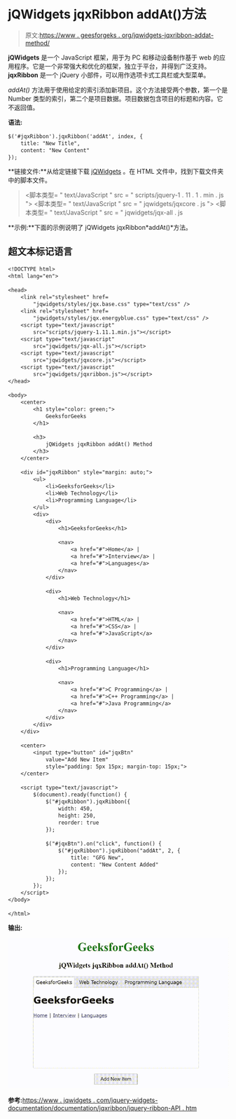 # jQWidgets jqxRibbon addAt()方法

> 原文:[https://www . geesforgeks . org/jqwidgets-jqxribbon-addat-method/](https://www.geeksforgeeks.org/jqwidgets-jqxribbon-addat-method/)

**jQWidgets** 是一个 JavaScript 框架，用于为 PC 和移动设备制作基于 web 的应用程序。它是一个非常强大和优化的框架，独立于平台，并得到广泛支持。 **jqxRibbon** 是一个 jQuery 小部件，可以用作选项卡式工具栏或大型菜单。

*addAt()* 方法用于使用给定的索引添加新项目。这个方法接受两个参数，第一个是 Number 类型的索引，第二个是项目数据。项目数据包含项目的标题和内容。它不返回值。

**语法:**

```
$('#jqxRibbon').jqxRibbon('addAt', index, {
    title: "New Title",
    content: "New Content"
});
```

**链接文件:**从给定链接下载 [jQWidgets](https://www.jqwidgets.com/download/) 。在 HTML 文件中，找到下载文件夹中的脚本文件。

> <link rel="”stylesheet”" href="”jqwidgets/styles/jqx.base.css”" type="”text/css”">
> <脚本类型= " text/JavaScript " src = " scripts/jquery-1 . 11 . 1 . min . js "></脚本类型>
> <脚本类型= " text/JavaScript " src = " jqwidgets/jqxcore . js "></脚本类型>
> <脚本类型= " text/JavaScript " src = " jqwidgets/jqx-all . js

**示例:**下面的示例说明了 jQWidgets jqxRibbon*addAt()*方法。

## 超文本标记语言

```
<!DOCTYPE html>
<html lang="en">

<head>
    <link rel="stylesheet" href=
        "jqwidgets/styles/jqx.base.css" type="text/css" />
    <link rel="stylesheet" href=
        "jqwidgets/styles/jqx.energyblue.css" type="text/css" />
    <script type="text/javascript" 
        src="scripts/jquery-1.11.1.min.js"></script>
    <script type="text/javascript" 
        src="jqwidgets/jqx-all.js"></script>
    <script type="text/javascript" 
        src="jqwidgets/jqxcore.js"></script>
    <script type="text/javascript" 
        src="jqwidgets/jqxribbon.js"></script>
</head>

<body>
    <center>
        <h1 style="color: green;">
            GeeksforGeeks
        </h1>

        <h3>
            jQWidgets jqxRibbon addAt() Method
        </h3>
    </center>

    <div id="jqxRibbon" style="margin: auto;">
        <ul>
            <li>GeeksforGeeks</li>
            <li>Web Technology</li>
            <li>Programming Language</li>
        </ul>
        <div>
            <div>
                <h1>GeeksforGeeks</h1>

                <nav>
                    <a href="#">Home</a> |
                    <a href="#">Interview</a> |
                    <a href="#">Languages</a>
                </nav>
            </div>

            <div>
                <h1>Web Technology</h1>

                <nav>
                    <a href="#">HTML</a> |
                    <a href="#">CSS</a> |
                    <a href="#">JavaScript</a>
                </nav>
            </div>

            <div>
                <h1>Programming Language</h1>

                <nav>
                    <a href="#">C Programming</a> |
                    <a href="#">C++ Programming</a> |
                    <a href="#">Java Programming</a>
                </nav>
            </div>
        </div>
    </div>

    <center>
        <input type="button" id="jqxBtn" 
            value="Add New Item" 
            style="padding: 5px 15px; margin-top: 15px;">
    </center>

    <script type="text/javascript">
        $(document).ready(function() {
            $("#jqxRibbon").jqxRibbon({
                width: 450,
                height: 250,
                reorder: true
            });

            $("#jqxBtn").on("click", function() {
                $("#jqxRibbon").jqxRibbon("addAt", 2, {
                    title: "GFG New",
                    content: "New Content Added"
                });
            });
        });
    </script>
</body>

</html>
```

**输出:**

![](img/814fd3ffa9da2902aa1d9bd5a6a71b88.png)

**参考:**[https://www . jqwidgets . com/jquery-widgets-documentation/documentation/jqxribbon/jquery-ribbon-API . htm](https://www.jqwidgets.com/jquery-widgets-documentation/documentation/jqxribbon/jquery-ribbon-api.htm)
